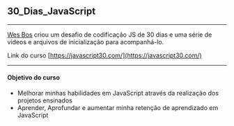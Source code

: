 
## 30_Dias_JavaScript
----
[Wes Bos](https://wesbos.com/javascript) criou um desafio de codificação JS de 30 dias e uma série de vídeos e arquivos de inicialização para acompanhá-lo.

 Link do curso [https://javascript30.com/](https://javascript30.com/)
 
 ----
#### Objetivo do curso

- Melhorar minhas habilidades em JavaScript através da realização dos projetos ensinados
- Aprender, Aprofundar e  aumentar minha retenção de aprendizado em JavaScript



